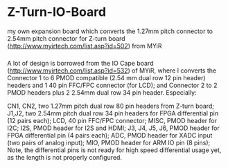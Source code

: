 # Z-Turn-IO-Board
my own expansion board which converts the 1.27mm pitch connector to 2.54mm pitch connector for Z-turn board (http://www.myirtech.com/list.asp?id=502) from MYiR

###
A lot of design is borrowed from the IO Cape board (http://www.myirtech.com/list.asp?id=532) of MYiR, where I converts the Connector 1 to 6 PMOD compatible (2.54 mm dual row 12 pin header) headers and 1 40 pin FFC/FPC connector (for LCD); and Connector 2 to 2 PMOD headers plus 2 2.54mm dual row 34 pin header. Especially:

CN1, CN2, two 1.27mm pitch dual row 80 pin headers from Z-turn board;
J1,J2, two 2.54mm pitch dual row 34 pin headers for FPGA differential pin (12 pairs each);
LCD, 40 pin FFC/FPC connector;
MISC, PMOD header for I2C;
I2S, PMOD header for I2S and HDMI;
J3, J4, J5, J6, PMOD header for FPGA differential pin (4 pairs each);
ADC, PMOD header for XADC input (two pairs of analog input);
MIO, PMOD header for ARM IO pin (8 pins);
Note, the differential pins is not ready for high speed differential usage yet, as the length is not properly configured.
